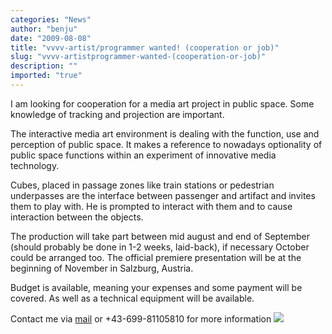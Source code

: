 ```yaml
---
categories: "News"
author: "benju"
date: "2009-08-08"
title: "vvvv-artist/programmer wanted! (cooperation or job)"
slug: "vvvv-artistprogrammer-wanted-(cooperation-or-job)"
description: ""
imported: "true"
---
```



I am looking for cooperation for a media art project in public space. Some knowledge of tracking and projection are important.

The interactive media art environment is dealing with the function, use and perception of public space. It makes a reference to nowadays optionality of public space functions within an experiment of innovative media technology.

Cubes, placed in passage zones like train stations or pedestrian underpasses are the interface between passenger and artifact and invites them to play with. He is prompted to interact with them and to cause interaction between the objects.

The production will take part between mid august and end of September (should probably be done in 1-2 weeks, laid-back), if necessary October could be arranged too. The official premiere presentation will be at the beginning of November in Salzburg, Austria.

Budget is available, meaning your expenses and some payment will be covered. As well as a technical equipment will be available.

Contact me via [mail](http://blog.benju.net/contact/) or +43-699-81105810 for more information
![](unterfuehrung_wuerfel_009.jpg)
